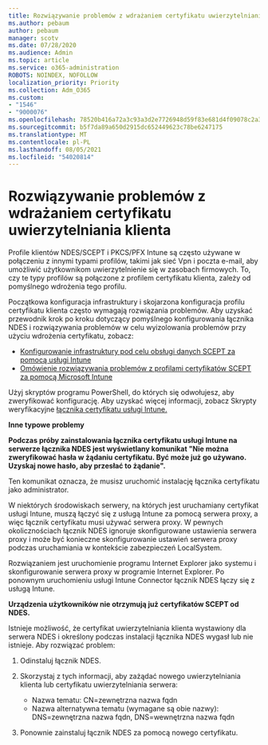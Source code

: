 ```yaml
---
title: Rozwiązywanie problemów z wdrażaniem certyfikatu uwierzytelniania klienta
ms.author: pebaum
author: pebaum
manager: scotv
ms.date: 07/28/2020
ms.audience: Admin
ms.topic: article
ms.service: o365-administration
ROBOTS: NOINDEX, NOFOLLOW
localization_priority: Priority
ms.collection: Adm_O365
ms.custom:
- "1546"
- "9000076"
ms.openlocfilehash: 78520b416a72a3c93a3d2e7726948d59f83e681d4f09078c2a3cefac7bf1db3d
ms.sourcegitcommit: b5f7da89a650d2915dc652449623c78be6247175
ms.translationtype: MT
ms.contentlocale: pl-PL
ms.lasthandoff: 08/05/2021
ms.locfileid: "54020814"
---
```

# <a name="troubleshooting-client-authentication-certificate-deployment"></a>Rozwiązywanie problemów z wdrażaniem certyfikatu uwierzytelniania klienta

Profile klientów NDES/SCEPT i PKCS/PFX Intune są często używane w połączeniu z innymi typami profilów, takimi jak sieć Vpn i poczta e-mail, aby umożliwić użytkownikom uwierzytelnienie się w zasobach firmowych. To, czy te typy profilów są połączone z profilem certyfikatu klienta, zależy od pomyślnego wdrożenia tego profilu.

Początkowa konfiguracja infrastruktury i skojarzona konfiguracja profilu certyfikatu klienta często wymagają rozwiązania problemów. Aby uzyskać przewodnik krok po kroku dotyczący pomyślnego konfigurowania łącznika NDES i rozwiązywania problemów w celu wyizolowania problemów przy użyciu wdrożenia certyfikatu, zobacz: 

- [Konfigurowanie infrastruktury pod celu obsługi danych SCEPT za pomocą usługi Intune](https://support.microsoft.com/help/4459540/troubleshoot-ndes-configuration-for-use-with-intune)
- [Omówienie rozwiązywania problemów z profilami certyfikatów SCEPT za pomocą Microsoft Intune](https://support.microsoft.com/help/4457481/troubleshooting-scep-certificate-profile-deployment-in-intune)

Użyj skryptów programu PowerShell, do których się odwołujesz, aby zweryfikować konfigurację. Aby uzyskać więcej informacji, zobacz Skrypty weryfikacyjne [łącznika certyfikatu usługi Intune.](https://github.com/microsoftgraph/powershell-intune-samples/tree/master/CertificationAuthority)

  
**Inne typowe problemy**

**Podczas próby zainstalowania łącznika certyfikatu usługi Intune na serwerze łącznika NDES jest wyświetlany komunikat "Nie można zweryfikować hasła w żądaniu certyfikatu. Być może już go używano. Uzyskaj nowe hasło, aby przesłać to żądanie".**  

Ten komunikat oznacza, że musisz uruchomić instalację łącznika certyfikatu jako administrator.

W niektórych środowiskach serwery, na których jest uruchamiany certyfikat usługi Intune, muszą łączyć się z usługą Intune za pomocą serwera proxy, a więc łącznik certyfikatu musi używać serwera proxy. W pewnych okolicznościach łącznik NDES ignoruje skonfigurowane ustawienia serwera proxy i może być konieczne skonfigurowanie ustawień serwera proxy podczas uruchamiania w kontekście zabezpieczeń LocalSystem. 
 
Rozwiązaniem jest uruchomienie programu Internet Explorer jako systemu i skonfigurowanie serwera proxy w programie Internet Explorer. Po ponownym uruchomieniu usługi Intune Connector łącznik NDES łączy się z usługą Intune.

**Urządzenia użytkowników nie otrzymują już certyfikatów SCEPT od NDES.**

Istnieje możliwość, że certyfikat uwierzytelniania klienta wystawiony dla serwera NDES i określony podczas instalacji łącznika NDES wygasł lub nie istnieje. Aby rozwiązać problem: 
 
1. Odinstaluj łącznik NDES.  
2. Skorzystaj z tych informacji, aby zażądać nowego uwierzytelniania klienta lub certyfikatu uwierzytelniania serwera: 
 
    - Nazwa tematu: CN=zewnętrzna nazwa fqdn  
    - Nazwa alternatywna tematu (wymagane są obie nazwy): DNS=zewnętrzna nazwa fqdn, DNS=wewnętrzna nazwa fqdn 
 
3. Ponownie zainstaluj łącznik NDES za pomocą nowego certyfikatu.